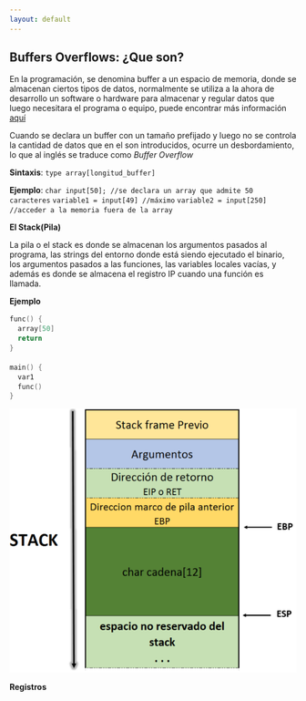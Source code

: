 ```yaml
---
layout: default
---
```

## Buffers Overflows: ¿Que son?

En la programación, se denomina buffer a un espacio de memoria, donde se almacenan ciertos tipos de datos, normalmente se utiliza a la ahora de desarrollo un software o hardware para almacenar y regular datos que luego necesitara el programa o equipo, puede encontrar más información [aquí](https://es.m.wikipedia.org/wiki/B%C3%BAfer_de_datos)

Cuando se declara un buffer con un tamaño prefijado y luego no se controla la cantidad de datos que en el son introducidos, ocurre un desbordamiento, lo que al inglés se traduce como *Buffer Overflow*

**Sintaxis**: `type array[longitud_buffer]`

**Ejemplo**: `char input[50]; //se declara un array que admite 50 caracteres`
           `variable1 = input[49] //máximo`
           `variable2 = input[250] //acceder a la memoria fuera de la array`

**El Stack(Pila)**

La pila o el stack es donde se almacenan los argumentos pasados al programa, las strings del entorno donde está siendo ejecutado el binario, los argumentos pasados a las funciones, las variables locales vacías, y además es donde se almacena el registro IP cuando una función es llamada.

**Ejemplo**

```c++
func() {  
  array[50]  
  return
}  

main() {  
  var1  
  func()  
}  
```
![Stack](../../assets/images/marcopila.png)

**Registros**

